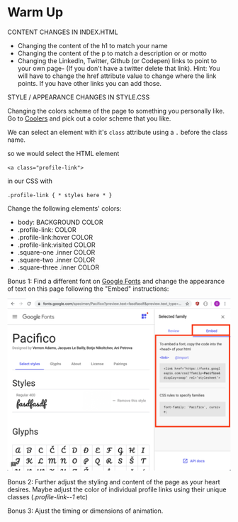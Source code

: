 # Warm Up

<!---
We are going to publish the page to the web shortly with github pages. Your mission is to beautify this profile page by doing the following:
-->

CONTENT CHANGES IN INDEX.HTML

- Changing the content of the h1 to match your name
- Changing the content of the p to match a description or or motto
- Changing the LinkedIn, Twitter, Github (or Codepen) links to point to your own page- (If you don't have a twitter delete that link). Hint: You will have to change the href attribute value to change where the link points. If you have other links you can add those.

STYLE / APPEARANCE CHANGES IN STYLE.CSS

Changing the colors scheme of the page to something you personally like. Go to [Coolers](https://coolors.co/browser/best/1) and pick out a color scheme that you like.

We can select an element with it's `class` attribute using a `.` before the class name.

so we would select the HTML element

`<a class="profile-link">`

in our CSS with

`.profile-link { * styles here * }`

Change the following elements' colors:

- body: BACKGROUND COLOR
- .profile-link: COLOR
- .profile-link:hover COLOR
- .profile-link:visited COLOR
- .square-one .inner COLOR
- .square-two .inner COLOR
- .square-three .inner COLOR

Bonus 1: Find a different font on [Google Fonts](https://fonts.google.com/) and change the appearance of text on this page following the "Embed" instructions:

![alt text](embed-font.png "Embedding A ")

Bonus 2: Further adjust the styling and content of the page as your heart desires. Maybe adjust the color of individual profile links using their unique classes (_.profile-link--1_ etc)

Bonus 3: Ajust the timing or dimensions of animation.
